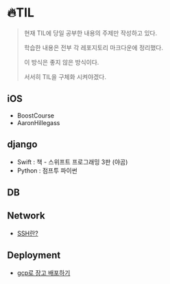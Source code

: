 # 🔥TIL
> 현재 TIL에 당일 공부한 내용의 주제만 작성하고 있다.
>
> 학습한 내용은 전부 각 레포지토리 마크다운에 정리했다.
>
> 이 방식은 좋지 않은 방식이다.
>
> 서서히 TIL을 구체화 시켜야겠다.

## iOS

- BoostCourse
- AaronHillegass



## django

- Swift : 책 - 스위프트 프로그래밍 3판 (야곰)
- Python : 점프투 파이썬



## DB





## Network

- [SSH란?](./Network/SSH란?.md)



## Deployment

- [gcp로 장고 배포하기](./tree/master/Network/gcp로-장고-배포하기.md)

